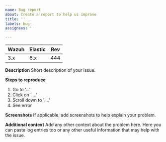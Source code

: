 ```yaml
---
name: Bug report
about: Create a report to help us improve
title: ''
labels: bug
assignees: ''

---
```


| Wazuh | Elastic | Rev |
|-----------|----------|-------|
|  3.x      |  6.x      | 444 |

**Description**
Short description of your issue.

**Steps to reproduce**
1. Go to '...'
2. Click on '....'
3. Scroll down to '....'
4. See error

**Screenshots**
If applicable, add screenshots to help explain your problem.

**Additional context**
Add any other context about the problem here. Here you can paste log entries too or any other useful information that may help with the issue.
